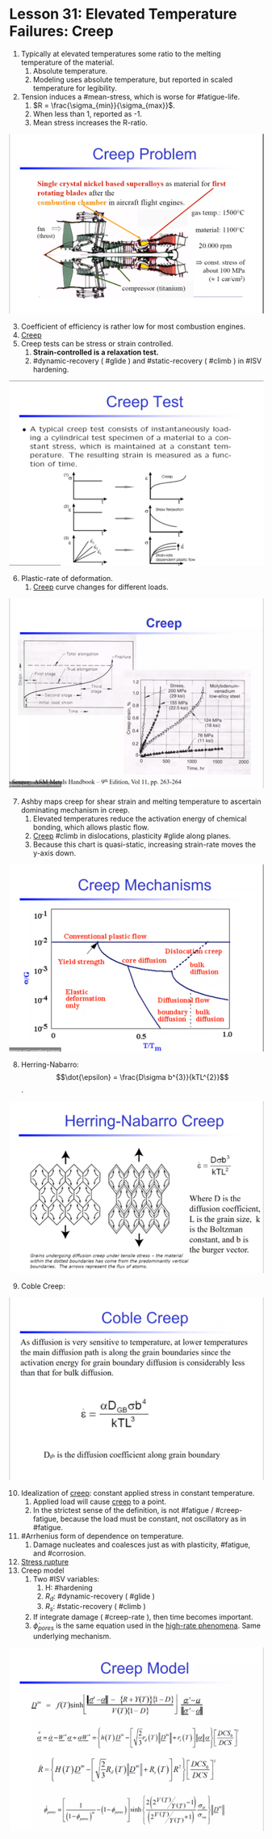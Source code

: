 # Lesson 31: Elevated Temperature Failures: Creep

1. Typically at elevated temperatures some ratio to the melting temperature of the material.
   1. Absolute temperature.
   2. Modeling uses absolute temperature, but reported in scaled temperature for legibility.
2. Tension induces a #mean-stress, which is worse for #fatigue-life. 
   1. $R = \frac{\sigma_{min}}{\sigma_{max}}$. 
   2. When less than 1, reported as -1.
   3. Mean stress increases the R-ratio.

![](../../../attachments/engr-743-001-damage-and-fracture/./creep_of_engine_210423_140754_EST.png)

3. Coefficient of efficiency is rather low for most combustion engines. 
4. [Creep](creep.md)
5. Creep tests can be stress or strain controlled.
   1. **Strain-controlled is a relaxation test.**
   2. #dynamic-recovery ( #glide ) and #static-recovery ( #climb ) in #ISV hardening.

![](../../../attachments/engr-743-001-damage-and-fracture/./creep_tests_210423_141953_EST.png)

6. Plastic-rate of deformation.
   1. [Creep](creep.md) curve changes for different loads.

![](../../../attachments/engr-743-001-damage-and-fracture/./creep_rates_for_different_loads_210423_142202_EST.png)

7. Ashby maps creep for shear strain and melting temperature to ascertain dominating mechanism in creep.
   1. Elevated temperatures reduce the activation energy of chemical bonding, which allows plastic flow.
   2. [Creep](creep.md) #climb in dislocations, plasticity #glide along planes.
   3. Because this chart is quasi-static, increasing strain-rate moves the y-axis down.

![](../../../attachments/engr-743-001-damage-and-fracture/./ashby_diagram_for_creep_210423_142329_EST.png)

8. Herring-Nabarro: $$\dot{\epsilon} = \frac{D\sigma b^{3}}{kTL^{2}}$$.

![](../../../attachments/engr-743-001-damage-and-fracture/./herring_nabarro_creep_210423_143132_EST.png)

9. Coble Creep: 

![](../../../attachments/engr-743-001-damage-and-fracture/./coble_creep_210423_143236_EST.png)

10. Idealization of [creep](creep.md): constant applied stress in constant temperature.
    1.  Applied load will cause [creep](creep.md) to a point.
    2.  In the strictest sense of the definition, is not #fatigue / #creep-fatigue, because the load must be constant, not oscillatory as in #fatigue.
11. #Arrhenius form of dependence on temperature.
    1.  Damage nucleates and coalesces just as with plasticity, #fatigue, and #corrosion.
12. [Stress rupture](stress-rupture.md)
13. Creep model
    1.  Two #ISV variables:
        1.  H: #hardening
        2.  $R_{d}$: #dynamic-recovery ( #glide )
        3.  $R_{s}$: #static-recovery ( #climb )
    2.  If integrate damage ( #creep-rate ), then time becomes important.
    3.  $\dot{\phi}_{pores}$ is the same equation used in the [high-rate phenomena](high-rate-events.md). Same underlying mechanism.

![](../../../attachments/engr-743-001-damage-and-fracture/./creep_model_with_inelastic_damage_210423_144444_EST.png)